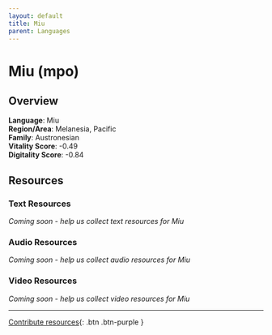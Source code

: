 ```yaml
---
layout: default
title: Miu
parent: Languages
---
```


# Miu (mpo)

## Overview

**Language**: Miu  
**Region/Area**: Melanesia, Pacific  
**Family**: Austronesian  
**Vitality Score**: -0.49  
**Digitality Score**: -0.84  

## Resources

### Text Resources
*Coming soon - help us collect text resources for Miu*

### Audio Resources
*Coming soon - help us collect audio resources for Miu*

### Video Resources
*Coming soon - help us collect video resources for Miu*

---

[Contribute resources](https://fairtrain.github.io/){: .btn .btn-purple }
